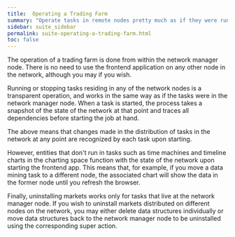 ```yaml
---
title:  Operating a Trading Farm
summary: "Operate tasks in remote nodes pretty much as if they were running on the network manager node."
sidebar: suite_sidebar
permalink: suite-operating-a-trading-farm.html
toc: false
---
```


The operation of a trading farm is done from within the network manager node. There is no need to use the frontend application on any other node in the network, although you may if you wish.

Running or stopping tasks residing in any of the network nodes is a transparent operation, and works in the same way as if the tasks were in the network manager node. When a task is started, the process takes a snapshot of the state of the network at that point and traces all dependencies before starting the job at hand.

The above means that changes made in the distribution of tasks in the network at any point are recognized by each task upon starting. 

However, entities that don't run in tasks such as time machines and timeline charts in the charting space function with the state of the network upon starting the frontend app. This means that, for example, if you move a data mining task to a different node, the associated chart will show the data in the former node until you refresh the browser.

Finally, uninstalling markets works only for tasks that live at the network manager node. If you wish to uninstall markets distributed on different nodes on the network, you may either delete data structures individually or move data structures back to the network manager node to be uninstalled using the corresponding super action.